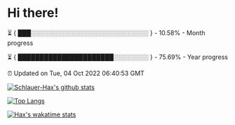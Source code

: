 # Hi there!

⏳ { ███░░░░░░░░░░░░░░░░░░░░░░░░░░░ } - 10.58% - Month progress

⏳ { ██████████████████████░░░░░░░░ } - 75.69% - Year progress

⏰ Updated on Tue, 04 Oct 2022 06:40:53 GMT


[![Schlauer-Hax's github stats](https://github-readme-stats.vercel.app/api?username=Schlauer-Hax&show_icons=true&theme=dark&count_private=true)](https://github.com/Schlauer-Hax)


[![Top Langs](https://github-readme-stats.vercel.app/api/top-langs/?username=Schlauer-Hax&layout=compact&theme=dark)](https://github.com/Schlauer-Hax?tab=repositories)


[![Hax's wakatime stats](https://github-readme-stats.vercel.app/api/wakatime?username=Hax&theme=dark)](https://wakatime.com/@Hax)

